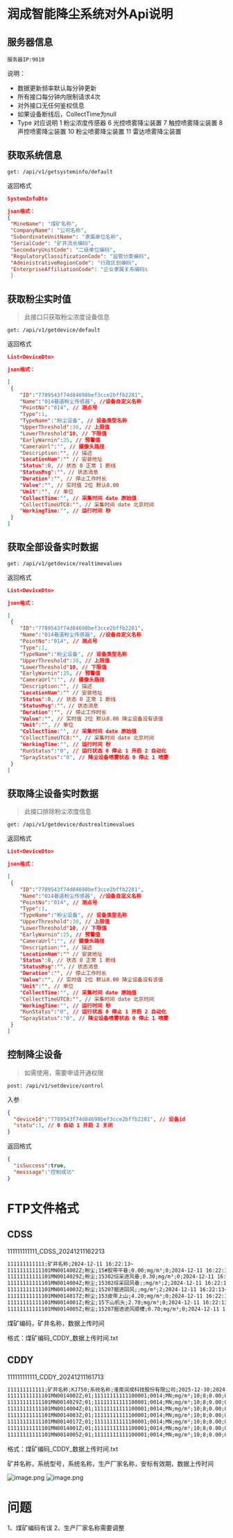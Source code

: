 # 润成智能降尘系统对外Api说明

## 服务器信息

```
服务器IP:9010 
```

 说明：

* 数据更新频率默认每分钟更新
* 所有接口每分钟内限制请求4次
* 对外接口无任何鉴权信息
* 如果设备断线后，CollectTime为null
* Type 对应说明 1 粉尘浓度传感器 6 光控喷雾降尘装置 7 触控喷雾降尘装置  8 声控喷雾降尘装置 10 粉尘喷雾降尘装置 11 雷达喷雾降尘装置

## 获取系统信息

```
get: /api/v1/getsysteminfo/default
```

返回格式

```json
SystemInfoDto

json格式：
{
 "MineName": "煤矿名称",
 "CompanyName": "公司名称",
 "SubordinateUnitName": "隶属单位名称",
 "SerialCode": "矿井流水编码",
 "SecondaryUnitCode": "二级单位编码",
 "RegulatoryClassificationCode": "监管分类编码",
 "AdministrativeRegionCode": "行政区划编码",
 "EnterpriseAffiliationCode": "企业隶属关系编码s
 }
```

## 获取粉尘实时值

> 此接口只获取粉尘浓度设备信息

```
get: /api/v1/getdevice/default
```

返回格式

```json
List<DeviceDto>

json格式：

[
 {
    "ID":"7789543f74d84698bef3cce2bffb2281", 
	"Name":"014巷道粉尘传感器", //设备自定义名称
    "PointNo":"014", // 测点号
    "Type":1, 
    "TypeName":"粉尘设备", // 设备类型名称
    "UpperThreshold":30, // 上限值
    "LowerThreshold"10, // 下限值
    "EarlyWarnin":25, // 预警值
    "CameraUrl":"", // 摄像头路径
    "Description:"", // 描述
    "LocationNam":"" // 安装地址    
	"Status":0, // 状态 0 正常 1 断线
	"StatusMsg":""，// 状态消息
	"Duration":"", // 停止工作时长 
	"Value":"", // 实时值 2位 默认0.00
	"Unit":"", // 单位
	"CollectTime:"", // 采集时间 date 原始值
	"CollectTimeUTC8:"", // 采集时间 date 北京时间
	"WorkingTime:"", // 运行时间 秒
 }
]
```

## 获取全部设备实时数据

```
get: /api/v1/getdevice/realtimevalues
```

返回格式

```json
List<DeviceDto>

json格式：

[
 {
    "ID":"7789543f74d84698bef3cce2bffb2281", 
	"Name":"014巷道粉尘传感器", //设备自定义名称
    "PointNo":"014", // 测点号
    "Type":1, 
    "TypeName":"粉尘设备", // 设备类型名称
    "UpperThreshold":30, // 上限值
    "LowerThreshold"10, // 下限值
    "EarlyWarnin":25, // 预警值
    "CameraUrl":"", // 摄像头路径
    "Description:"", // 描述
    "LocationNam":"" // 安装地址    
	"Status":0, // 状态 0 正常 1 断线
	"StatusMsg":""，// 状态消息
	"Duration":"", // 停止工作时长 
	"Value":"", // 实时值 2位 默认0.00 降尘设备没有该值
	"Unit":"", // 单位
	"CollectTime:"", // 采集时间 date 原始值
	"CollectTimeUTC8:"", // 采集时间 date 北京时间
	"WorkingTime:"", // 运行时间 秒
	"RunStatus":"0", // 运行状态 0 停止 1 开启 2 自动化
	"SprayStatus":"0", // 降尘设备喷雾状态 0 停止 1 喷雾
 }
]
```

## 获取降尘设备实时数据

> 此接口排除粉尘浓度信息
```
get: /api/v1/getdevice/dustrealtimevalues
```

返回格式

```json
List<DeviceDto>

json格式：

[
 {
    "ID":"7789543f74d84698bef3cce2bffb2281", 
	"Name":"014巷道粉尘传感器", //设备自定义名称
    "PointNo":"014", // 测点号
    "Type":1, 
    "TypeName":"粉尘设备", // 设备类型名称
    "UpperThreshold":30, // 上限值
    "LowerThreshold"10, // 下限值
    "EarlyWarnin":25, // 预警值
    "CameraUrl":"", // 摄像头路径
    "Description:"", // 描述
    "LocationNam":"" // 安装地址    
	"Status":0, // 状态 0 正常 1 断线
	"StatusMsg":""，// 状态消息
	"Duration":"", // 停止工作时长 
	"Value":"", // 实时值 2位 默认0.00 降尘设备没有该值
	"Unit":"", // 单位
	"CollectTime:"", // 采集时间 date 原始值
	"CollectTimeUTC8:"", // 采集时间 date 北京时间
	"WorkingTime:"", // 运行时间 秒
	"RunStatus":"0", // 运行状态 0 停止 1 开启 2 自动化
	"SprayStatus":"0", // 降尘设备喷雾状态 0 停止 1 喷雾
 }
]
```

## 控制降尘设备

> 如需使用，需要申请开通权限

```
post: /api/v1/setdevice/control
```

入参

```json
{ 
  "deviceId":"7789543f74d84698bef3cce2bffb2281", // 设备id
  "statu":1, // 0 自动 1 开启 2 关闭
}
```

返回格式

```json
{
  "isSuccess":true,
  "messsage":"控制成功"
}
```

# FTP文件格式

## CDSS

111111111111_CDSS_20241211162213

```txt
111111111111;矿井名称;2024-12-11 16:22:13~
11111111111101MN0014002Z;粉尘;15#胶带平巷;0.00;mg/m³;0;2024-12-11 16:22:13~
11111111111101MN0014029Z;粉尘;15302综采进风巷;0.30;mg/m³;0;2024-12-11 16:22:13~
11111111111101MN0014004Z;粉尘;15302综采回风巷;;mg/m³;2;2024-12-11 16:22:13~
11111111111101MN0014003Z;粉尘;15207掘进回风;;mg/m³;2;2024-12-11 16:22:13~
11111111111101MN0014017Z;粉尘;153皮带上山;4.20;mg/m³;0;2024-12-11 16:22:13~
11111111111101MN0014001Z;粉尘;15下山机头;2.70;mg/m³;0;2024-12-11 16:22:13~
11111111111101MN0014005Z;粉尘;15207掘进进风顺槽;0.70;mg/m³;0;2024-12-11 16:22:13~

```


煤矿编码，矿井名称，数据上传时间

格式：煤矿编码_CDDY_数据上传时间.txt

## CDDY

111111111111_CDDY_20241211161713

```txt
111111111111;矿井名称;KJ750;系统名称;淮南润成科技股份有限公司;2025-12-30;2024-12-11 16:17:13~
11111111111101MN0014002Z;01;11111111111100001;0014;MN;mg/m³;10;8;0.00;0.00;0.00;0.00;0.00;0.00;0.00;0.00;;;15#胶带平巷;;;;;2024-12-11 16:17:13~
11111111111101MN0014029Z;01;11111111111100001;0014;MN;mg/m³;10;8;0.00;0.00;0.00;0.00;0.00;0.00;0.00;0.00;;;15302综采进风巷;;;;;2024-12-11 16:17:13~
11111111111101MN0014004Z;01;11111111111100001;0014;MN;mg/m³;10;8;0.00;0.00;0.00;0.00;0.00;0.00;0.00;0.00;;;15302综采回风巷;;;;;2024-12-11 16:17:13~
11111111111101MN0014003Z;01;11111111111100001;0014;MN;mg/m³;10;8;0.00;0.00;0.00;0.00;0.00;0.00;0.00;0.00;;;15207掘进回风;;;;;2024-12-11 16:17:13~
11111111111101MN0014017Z;01;11111111111100001;0014;MN;mg/m³;10;8;0.00;0.00;0.00;0.00;0.00;0.00;0.00;0.00;;;153皮带上山;;;;;2024-12-11 16:17:13~
11111111111101MN0014001Z;01;11111111111100001;0014;MN;mg/m³;10;8;0.00;0.00;0.00;0.00;0.00;0.00;0.00;0.00;;;15下山机头;;;;;2024-12-11 16:17:13~
11111111111101MN0014005Z;01;11111111111100001;0014;MN;mg/m³;10;8;0.00;0.00;0.00;0.00;0.00;0.00;0.00;0.00;;;15207掘进进风顺槽;;;;;2024-12-11 16:17:13~
```

格式：煤矿编码_CDDY_数据上传时间.txt

矿井名称，系统型号，系统名称，生产厂家名称，安标有效期，数据上传时间

![image.png](https://yancey-note-img.oss-cn-beijing.aliyuncs.com/20241211165414.png)
![image.png](https://yancey-note-img.oss-cn-beijing.aliyuncs.com/20241211165441.png)

# 问题

1、煤矿编码有误
2、生产厂家名称需要调整
